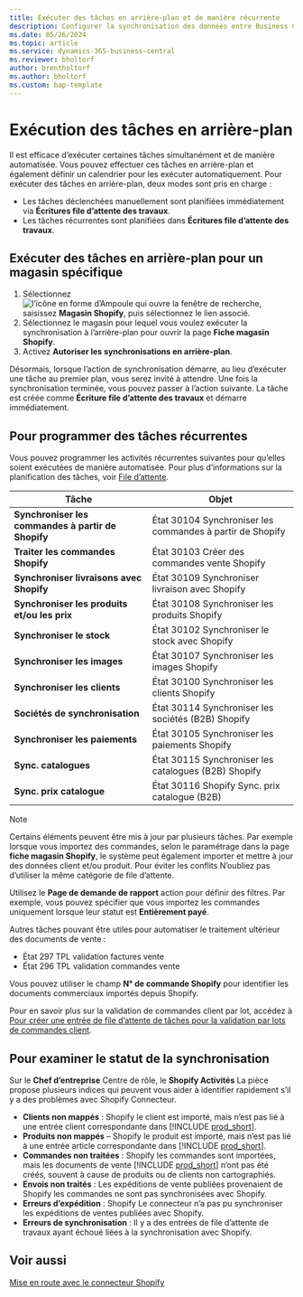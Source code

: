 ```yaml
---
title: Exécuter des tâches en arrière-plan et de manière récurrente
description: Configurer la synchronisation des données entre Business Central et Shopify en arrière-plan.
ms.date: 05/26/2024
ms.topic: article
ms.service: dynamics-365-business-central
ms.reviewer: bholtorf
author: brentholtorf
ms.author: bholtorf
ms.custom: bap-template
---
```


# <a name="run-tasks-in-the-background"></a>Exécution des tâches en arrière-plan

Il est efficace d’exécuter certaines tâches simultanément et de manière automatisée. Vous pouvez effectuer ces tâches en arrière-plan et également définir un calendrier pour les exécuter automatiquement. Pour exécuter des tâches en arrière-plan, deux modes sont pris en charge :

- Les tâches déclenchées manuellement sont planifiées immédiatement via **Écritures file d’attente des travaux**.
- Les tâches récurrentes sont planifiées dans **Écritures file d’attente des travaux**.

## <a name="run-tasks-in-the-background-for-a-specific-shop"></a>Exécuter des tâches en arrière-plan pour un magasin spécifique

1. Sélectionnez ![l’icône en forme d’Ampoule qui ouvre la fenêtre de recherche](../media/ui-search/search_small.png "Dites-moi ce que vous voulez faire"), saisissez **Magasin Shopify**, puis sélectionnez le lien associé.
2. Sélectionnez le magasin pour lequel vous voulez exécuter la synchronisation à l’arrière-plan pour ouvrir la page **Fiche magasin Shopify**.
3. Activez **Autoriser les synchronisations en arrière-plan**.

Désormais, lorsque l’action de synchronisation démarre, au lieu d’exécuter une tâche au premier plan, vous serez invité à attendre. Une fois la synchronisation terminée, vous pouvez passer à l’action suivante. La tâche est créée comme **Écriture file d’attente des travaux** et démarre immédiatement.

## <a name="to-schedule-recurring-tasks"></a>Pour programmer des tâches récurrentes

Vous pouvez programmer les activités récurrentes suivantes pour qu’elles soient exécutées de manière automatisée. Pour plus d’informations sur la planification des tâches, voir [File d’attente](../admin-job-queues-schedule-tasks.md).

|Tâche|Objet|
|------|------------|
|**Synchroniser les commandes à partir de Shopify**|État 30104 Synchroniser les commandes à partir de Shopify|
|**Traiter les commandes Shopify**|État 30103 Créer des commandes vente Shopify|
|**Synchroniser livraisons avec Shopify**|État 30109 Synchroniser livraison avec Shopify|
|**Synchroniser les produits et/ou les prix**|État 30108 Synchroniser les produits Shopify|
|**Synchroniser le stock**|État 30102 Synchroniser le stock avec Shopify|
|**Synchroniser les images**|État 30107 Synchroniser les images Shopify|
|**Synchroniser les clients**|État 30100 Synchroniser les clients Shopify|
|**Sociétés de synchronisation**|État 30114 Synchroniser les sociétés (B2B) Shopify|
|**Synchroniser les paiements**|État 30105 Synchroniser les paiements Shopify|
|**Sync. catalogues**|État 30115 Synchroniser les catalogues (B2B) Shopify|
|**Sync. prix catalogue**|État 30116 Shopify Sync. prix catalogue (B2B)|

> [!NOTE]
> Certains éléments peuvent être mis à jour par plusieurs tâches. Par exemple lorsque vous importez des commandes, selon le paramétrage dans la page **fiche magasin Shopify**, le système peut également importer et mettre à jour des données client et/ou produit. Pour éviter les conflits N’oubliez pas d’utiliser la même catégorie de file d’attente.
>
> Utilisez le **Page de demande de rapport** action pour définir des filtres. Par exemple, vous pouvez spécifier que vous importez les commandes uniquement lorsque leur statut est **Entièrement payé**.

Autres tâches pouvant être utiles pour automatiser le traitement ultérieur des documents de vente :

- État 297 TPL validation factures vente
- État 296 TPL validation commandes vente

Vous pouvez utiliser le champ **N° de commande Shopify** pour identifier les documents commerciaux importés depuis Shopify.

Pour en savoir plus sur la validation de commandes client par lot, accédez à [Pour créer une entrée de file d’attente de tâches pour la validation par lots de commandes client](../ui-batch-posting.md#to-create-a-job-queue-entry-for-batch-posting-of-sales-orders).

## <a name="to-check-the-status-of-synchronization"></a>Pour examiner le statut de la synchronisation

Sur le **Chef d’entreprise** Centre de rôle, le **Shopify Activités** La pièce propose plusieurs indices qui peuvent vous aider à identifier rapidement s’il y a des problèmes avec Shopify Connecteur.

- **Clients non mappés** : Shopify le client est importé, mais n’est pas lié à une entrée client correspondante dans [!INCLUDE [prod_short](../includes/prod_short.md)].
- **Produits non mappés** – Shopify le produit est importé, mais n’est pas lié à une entrée article correspondante dans [!INCLUDE [prod_short](../includes/prod_short.md)].
- **Commandes non traitées** : Shopify les commandes sont importées, mais les documents de vente [!INCLUDE [prod_short](../includes/prod_short.md)] n’ont pas été créés, souvent à cause de produits ou de clients non cartographiés.
- **Envois non traités** : Les expéditions de vente publiées provenaient de Shopify les commandes ne sont pas synchronisées avec Shopify.
- **Erreurs d’expédition** : Shopify Le connecteur n’a pas pu synchroniser les expéditions de ventes publiées avec Shopify.
- **Erreurs de synchronisation** : Il y a des entrées de file d’attente de travaux ayant échoué liées à la synchronisation avec Shopify.

## <a name="see-also"></a>Voir aussi

[Mise en route avec le connecteur Shopify](get-started.md)  
